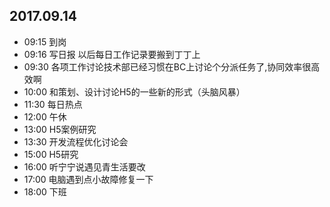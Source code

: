 ## 2017.09.14
* 09:15 到岗
* 09:16 写日报 以后每日工作记录要搬到丁丁上
* 09:30 各项工作讨论技术部已经习惯在BC上讨论个分派任务了,协同效率很高效啊
* 10:00 和策划、设计讨论H5的一些新的形式（头脑风暴）
* 11:30 每日热点
* 12:00 午休
* 13:00 H5案例研究
* 13:30 开发流程优化讨论会
* 15:00 H5研究
* 16:00 听宁宁说遇见青生活要改
* 17:00 电脑遇到点小故障修复一下
* 18:00 下班

